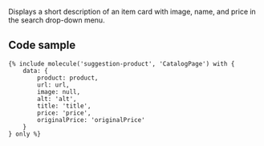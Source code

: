 Displays a short description of an item card with image, name, and price in the search drop-down menu.

## Code sample

```
{% include molecule('suggestion-product', 'CatalogPage') with {
    data: {
        product: product,
        url: url,
        image: null,
        alt: 'alt',
        title: 'title',
        price: 'price',
        originalPrice: 'originalPrice'
    }
} only %}
```
